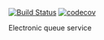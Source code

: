 [![Build Status](https://travis-ci.org/rufattabaev/Electronic-queue-serice.svg?branch=master)](https://travis-ci.org/rufattabaev/Electronic-queue-serice) [![codecov](https://codecov.io/gh/rufattabaev/Electronic-queue-serice/branch/master/graph/badge.svg)](https://codecov.io/gh/rufattabaev/Electronic-queue-serice)

Electronic queue service